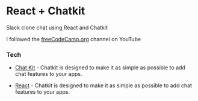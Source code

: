 # React + Chatkit
Slack clone chat using React and Chatkit

I followed the [freeCodeCamp.org] channel on YouTube


### Tech

* [Chat Kit] - Chatkit is designed to make it as simple as possible to add chat features to your apps.
* [React] - Chatkit is designed to make it as simple as possible to add chat features to your apps.

  
  [freeCodeCamp.org]: <https://www.youtube.com/watch?v=a-JKj7m2LIo>
  [Chat Kit]: <https://dash.pusher.com/chatkit>
  [React]: <https://reactjs.org/>
  

